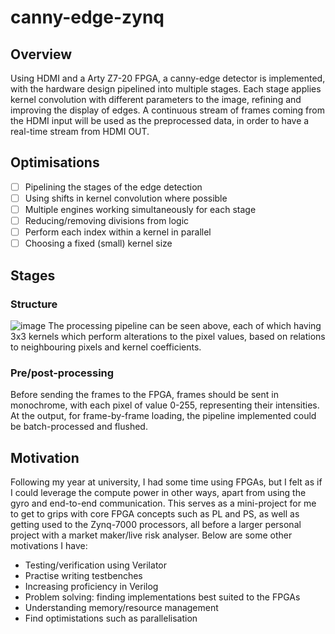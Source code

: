# canny-edge-zynq
## Overview
Using HDMI and a Arty Z7-20 FPGA, a canny-edge detector is implemented, with the hardware design pipelined into multiple stages. Each stage applies kernel convolution with different parameters to the image, refining and improving the display of edges. A continuous stream of frames coming from the HDMI input will be used as the preprocessed data, in order to have a real-time stream from HDMI OUT.
## Optimisations
- [ ] Pipelining the stages of the edge detection
- [ ] Using shifts in kernel convolution where possible
- [ ] Multiple engines working simultaneously for each stage
- [ ] Reducing/removing divisions from logic
- [ ] Perform each index within a kernel in parallel
- [ ] Choosing a fixed (small) kernel size
  
## Stages
### Structure
![image](https://github.com/user-attachments/assets/cc722a40-0d79-4991-baf0-44e507c2ab9b)
The processing pipeline can be seen above, each of which having 3x3 kernels which perform alterations to the pixel values, based on relations to neighbouring pixels and kernel coefficients.

### Pre/post-processing
Before sending the frames to the FPGA, frames should be sent in monochrome, with each pixel of value 0-255, representing their intensities. At the output, for frame-by-frame loading, the pipeline implemented could be batch-processed and flushed.

## Motivation
Following my year at university, I had some time using FPGAs, but I felt as if I could leverage the compute power in other ways, apart from using the gyro and end-to-end communication. This serves as a mini-project for me to get to grips with core FPGA concepts such as PL and PS, as well as getting used to the Zynq-7000 processors, all before a larger personal project with a market maker/live risk analyser. Below are some other motivations I have:
* Testing/verification using Verilator
* Practise writing testbenches
* Increasing proficiency in Verilog
* Problem solving: finding implementations best suited to the FPGAs
* Understanding memory/resource management
* Find optimistations such as parallelisation
